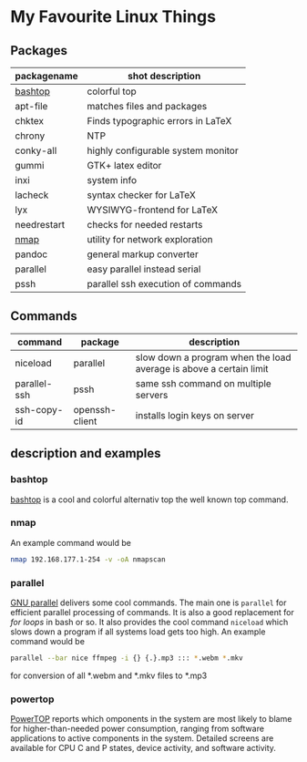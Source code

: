 # My Favourite Linux Things

## Packages

| packagename         | shot description                   |
| ------------------- | ---------------------------------- |
| [bashtop](#bashtop) | colorful top                       |
| apt-file            | matches files and packages         |
| chktex              | Finds typographic errors in LaTeX  |
| chrony              | NTP                                |
| conky-all           | highly configurable system monitor |
| gummi               | GTK+ latex editor                  |
| inxi                | system info                        |
| lacheck             | syntax checker for LaTeX           |
| lyx                 | WYSIWYG-frontend for LaTeX         |
| needrestart         | checks for needed restarts         |
| [nmap](#nmap)       | utility for network exploration    |
| pandoc              | general markup converter           |
| parallel            | easy parallel instead serial       |
| pssh                | parallel ssh execution of commands |

## Commands

| command      | package        | description                          |
| ------------ | -------------- | ------------------------------------ |
| niceload     | parallel       | slow down a program when the load average is above a certain limit|
| parallel-ssh | pssh           | same ssh command on multiple servers |
| ssh-copy-id  | openssh-client | installs login keys on server        |

## description and examples

### bashtop

[bashtop](https://github.com/aristocratos/bashtop) is a cool and colorful alternativ top the well known top command.

### nmap

An example command would be

```bash
nmap 192.168.177.1-254 -v -oA nmapscan
```

### parallel

[GNU parallel](https://www.gnu.org/software/parallel/) delivers some cool commands.
The main one is `parallel` for efficient parallel processing of commands.
It is also a good replacement for *for loops* in bash or so.
It also provides the cool command `niceload` which slows down a program if all systems load gets too high.
An example command would be

```bash
parallel --bar nice ffmpeg -i {} {.}.mp3 ::: *.webm *.mkv
```

for conversion of all \*.webm and \*.mkv files to *.mp3

### powertop

[PowerTOP](https://01.org/powertop/) reports which omponents in the system are most likely to blame for higher-than-needed power consumption, ranging from software applications to active components in the system.
Detailed screens are  available for CPU C and P states, device activity, and software activity.
